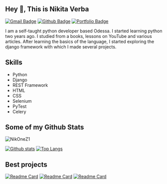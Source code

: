 ## Hey 👋, This is Nikita Verba
[![Gmail Badge](https://img.shields.io/badge/-nikita.verba18052004@gmail.com-c14438?style=flat&logo=Gmail&logoColor=white&link=mailto:nikita.verba18052004@gmail.com)](mailto:nikita.verba18052004@gmail.com) [![Github Badge](https://img.shields.io/badge/-NikOneZ1-grey?style=flat&logo=github&logoColor=white&link=https://github.com/NikOneZ1/)](https://www.github.com/NikOneZ1/) [![Portfolio Badge](https://img.shields.io/badge/portfolio-web-blue?style=flat&link=createfolio.herokuapp.com/portfolio/nikone/)](createfolio.herokuapp.com/portfolio/nikone/) <p align='left'>I am a self-taught python developer based Odessa. I started learning python two years ago. I studied from a books, lessons on YouTube and various articles. After learning the basics of the language, I started exploring the django framework with which I made several projects.</p>

## Skills
- Python
- Django
- REST Framework
- HTML
- CSS
- Selenium
- PyTest
- Celery

## Some of my Github Stats
<p align=left> <img src=https://komarev.com/ghpvc/?username=NikOneZ1 alt=NikOneZ1 /> </p>

[![Github stats](https://github-readme-stats.vercel.app/api?username=NikOneZ1&show_icons=true&include_all_commits=true&theme=github_dark)](https://github.com/NikOneZ1/github-readme-stats)
[![Top Langs](https://github-readme-stats.vercel.app/api/top-langs/?username=NikOneZ1&theme=github_dark)](https://github.com/NikOneZ1/github-readme-stats)

## Best projects
[![Readme Card](https://github-readme-stats.vercel.app/api/pin/?username=NikOneZ1&repo=createfolio&theme=github_dark)](https://github.com/NikOneZ1/createfolio)
[![Readme Card](https://github-readme-stats.vercel.app/api/pin/?username=NikOneZ1&repo=ExpenseTracker&theme=github_dark)](https://github.com/NikOneZ1/ExpenseTracker)
[![Readme Card](https://github-readme-stats.vercel.app/api/pin/?username=NikOneZ1&repo=MarkovChainText&theme=github_dark)](https://github.com/NikOneZ1/MarkovChainText)
